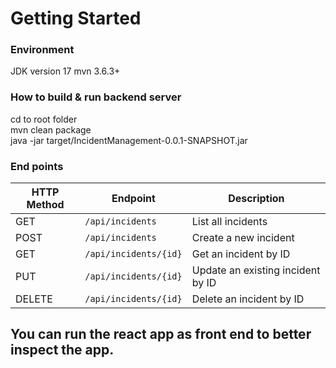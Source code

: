 # Getting Started

### Environment
JDK version 17
mvn 3.6.3+

### How to build & run backend server
cd to root folder </br>
mvn clean package </br>
java -jar target/IncidentManagement-0.0.1-SNAPSHOT.jar <br/>

### End points
| HTTP Method | Endpoint              | Description                                      |
|-------------|-----------------------|--------------------------------------------------|
| GET         | `/api/incidents`      | List all incidents                               |
| POST        | `/api/incidents`      | Create a new incident                            |
| GET         | `/api/incidents/{id}` | Get an incident by ID                            |
| PUT         | `/api/incidents/{id}` | Update an existing incident by ID                |
| DELETE      | `/api/incidents/{id}` | Delete an incident by ID                         |


## You can run the react app as front end to better inspect the app.